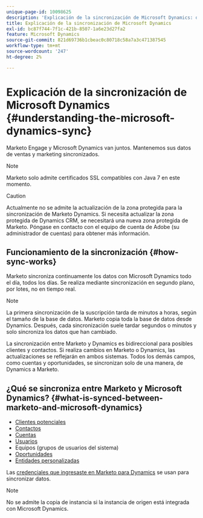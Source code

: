 ```yaml
---
unique-page-id: 10098625
description: 'Explicación de la sincronización de Microsoft Dynamics: documentos de Marketo, documentación del producto'
title: Explicación de la sincronización de Microsoft Dynamics
exl-id: bc87f744-7f1c-421b-8507-1a6e23d27fa2
feature: Microsoft Dynamics
source-git-commit: 821d69736b1cbeac0c80718c58a7a3c471387545
workflow-type: tm+mt
source-wordcount: '247'
ht-degree: 2%

---
```


# Explicación de la sincronización de Microsoft Dynamics {#understanding-the-microsoft-dynamics-sync}

Marketo Engage y Microsoft Dynamics van juntos. Mantenemos sus datos de ventas y marketing sincronizados.

>[!NOTE]
>
>Marketo solo admite certificados SSL compatibles con Java 7 en este momento.

>[!CAUTION]
>
>Actualmente no se admite la actualización de la zona protegida para la sincronización de Marketo Dynamics. Si necesita actualizar la zona protegida de Dynamics CRM, se necesitará una nueva zona protegida de Marketo. Póngase en contacto con el equipo de cuenta de Adobe (su administrador de cuentas) para obtener más información.

## Funcionamiento de la sincronización {#how-sync-works}

Marketo sincroniza continuamente los datos con Microsoft Dynamics todo el día, todos los días. Se realiza mediante sincronización en segundo plano, por lotes, no en tiempo real.

>[!NOTE]
>
>La primera sincronización de la suscripción tarda de minutos a horas, según el tamaño de la base de datos. Marketo copia toda la base de datos desde Dynamics. Después, cada sincronización suele tardar segundos o minutos y solo sincroniza los datos que han cambiado.

La sincronización entre Marketo y Dynamics es bidireccional para posibles clientes y contactos. Si realiza cambios en Marketo o Dynamics, las actualizaciones se reflejarán en ambos sistemas. Todos los demás campos, como cuentas y oportunidades, se sincronizan solo de una manera, de Dynamics a Marketo.

## ¿Qué se sincroniza entre Marketo y Microsoft Dynamics? {#what-is-synced-between-marketo-and-microsoft-dynamics}

* [Clientes potenciales](/help/marketo/product-docs/crm-sync/microsoft-dynamics-sync/microsoft-dynamics-sync-details/microsoft-dynamics-sync-lead-sync.md)
* [Contactos](/help/marketo/product-docs/crm-sync/microsoft-dynamics-sync/microsoft-dynamics-sync-details/microsoft-dynamics-sync-contact-sync.md)
* [Cuentas](/help/marketo/product-docs/crm-sync/microsoft-dynamics-sync/microsoft-dynamics-sync-details/microsoft-dynamics-sync-account-sync.md)
* [Usuarios](/help/marketo/product-docs/crm-sync/microsoft-dynamics-sync/microsoft-dynamics-sync-details/microsoft-dynamics-sync-user-sync.md)
* Equipos (grupos de usuarios del sistema)
* [Oportunidades](/help/marketo/product-docs/crm-sync/microsoft-dynamics-sync/microsoft-dynamics-sync-details/microsoft-dynamics-sync-opportunity-sync.md)
* [Entidades personalizadas](/help/marketo/product-docs/crm-sync/microsoft-dynamics-sync/microsoft-dynamics-sync-details/enable-sync-for-a-custom-entity.md)

Las [credenciales que ingresaste en Marketo para Dynamics](/help/marketo/product-docs/crm-sync/microsoft-dynamics-sync/sync-setup/microsoft-dynamics-365-with-ropc-connection/step-2-of-4-set-up.md) se usan para sincronizar datos.

>[!NOTE]
>
>No se admite la copia de instancia si la instancia de origen está integrada con Microsoft Dynamics.
